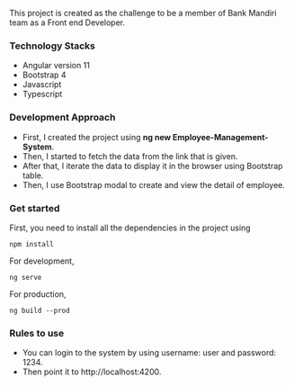 This project is created as the challenge to be a member of  Bank Mandiri team as a Front end Developer.

### Technology Stacks
- Angular version 11
- Bootstrap 4
- Javascript
- Typescript

### Development Approach
- First, I created the project using **ng new Employee-Management-System**.
- Then, I started to fetch the data from the link that is given.
- After that, I iterate the data to display it in the browser using Bootstrap table.
- Then, I use Bootstrap modal to create and view the detail of employee.

### Get started 
First, you need to install all the dependencies in the project using
```
npm install
```
For development,
```
ng serve
```
For production,
```
ng build --prod
```

### Rules to use
- You can login to the system by using username: user and password: 1234.
- Then point it to http://localhost:4200.